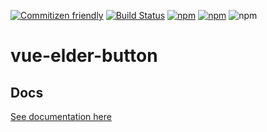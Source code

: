 [![Commitizen friendly](https://img.shields.io/badge/commitizen-friendly-brightgreen.svg)](http://commitizen.github.io/cz-cli/)
[![Build Status](https://travis-ci.org/ElderAS/vue-elder-button.svg?branch=master&style=flat-square)](https://travis-ci.org/ElderAS/vue-elder-button)
[![npm](https://img.shields.io/npm/dt/vue-elder-button.svg?style=flat-square)](https://www.npmjs.com/package/vue-elder-button)
[![npm](https://img.shields.io/npm/v/vue-elder-button.svg?style=flat-square)](https://www.npmjs.com/package/vue-elder-button)
![npm](https://img.shields.io/npm/l/vue-elder-button.svg?style=flat-square)

# vue-elder-button

## Docs

[See documentation here](https://elderas.github.io/vue-elder/components/button.html)
